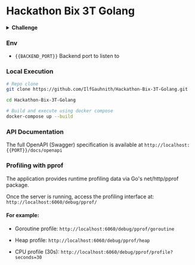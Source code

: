 # Hackathon Bix 3T Golang

<details>
<summary><strong> Challenge </strong></summary>

### Description

This project addresses the data discrepancy issues faced by a major retail network by enabling the comparison of a large internal CSV file (up to 500,000 rows) with data retrieved from an external API. It focuses on performance, scalability, and delivering reliable results to support accurate business decision-making.

### Features

- Upload and validation of CSV files
- Data retrieval from an external API
- Efficient comparison between data sources
- Exposure of results via REST API
- Export of results in CSV and JSON formats

</details>

### Env
- ```{{BACKEND_PORT}}``` Backend port to listen to 
### Local Execution

```bash
# Repo clone
git clone https://github.com/IlfGauhnith/Hackathon-Bix-3T-Golang.git

cd Hackathon-Bix-3T-Golang

# Build and execute using docker compose
docker-compose up --build
```

### API Documentation
The full OpenAPI (Swagger) specification is available at ```http://localhost:{{PORT}}/docs/openapi```


### Profiling with pprof
The application provides runtime profiling data via Go's net/http/pprof package. 

Once the server is running, access the profiling interface at:
```http://localhost:6060/debug/pprof/```

#### For example:

- Goroutine profile: ```http://localhost:6060/debug/pprof/goroutine```

- Heap profile: ```http://localhost:6060/debug/pprof/heap```

- CPU profile (30s): ```http://localhost:6060/debug/pprof/profile?seconds=30```